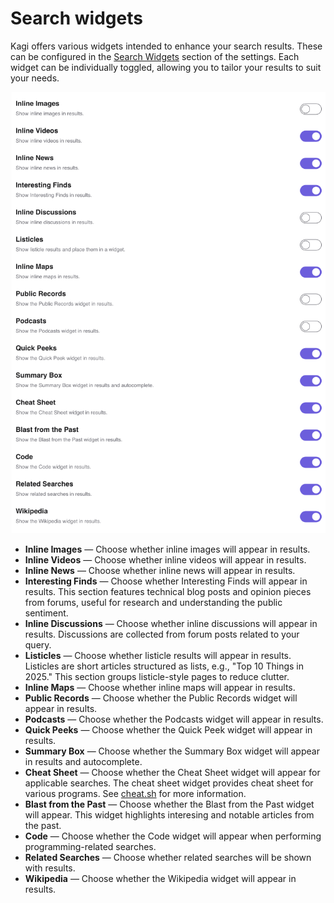 # Search widgets

Kagi offers various widgets intended to enhance your search results.
These can be configured in the [Search Widgets](https://kagi.com/settings/more_search) section of the settings.
Each widget can be individually toggled, allowing you to tailor your results to suit your needs.

![Search widget options](media/widgets.png)

- **Inline Images** — Choose whether inline images will appear in results.
- **Inline Videos** — Choose whether inline videos will appear in results.
- **Inline News** — Choose whether inline news will appear in results.
- **Interesting Finds** — Choose whether Interesting Finds will appear in results.  This section features technical blog posts and opinion pieces from forums, useful for research and understanding the public sentiment.
- **Inline Discussions** — Choose whether inline discussions will appear in results. Discussions are collected from forum posts related to your query.
- **Listicles** — Choose whether listicle results will appear in results. Listicles are short articles structured as lists, e.g., "Top 10 Things in 2025." This section groups listicle-style pages to reduce clutter.
- **Inline Maps** — Choose whether inline maps will appear in results.
- **Public Records** — Choose whether the Public Records widget will appear in results.
- **Podcasts** — Choose whether the Podcasts widget will appear in results.
- **Quick Peeks** — Choose whether the Quick Peek widget will appear in results.
- **Summary Box** — Choose whether the Summary Box widget will appear in results and autocomplete.
- **Cheat Sheet** — Choose whether the Cheat Sheet widget will appear for applicable searches. The cheat sheet widget provides cheat sheet for various programs. See [cheat.sh](https://cheat.sh) for more information.
- **Blast from the Past** — Choose whether the Blast from the Past widget will appear. This widget highlights interesing and notable articles from the past.
- **Code** — Choose whether the Code widget will appear when performing programming-related searches. 
- **Related Searches** — Choose whether related searches will be shown with results.
- **Wikipedia** — Choose whether the Wikipedia widget will appear in results.
